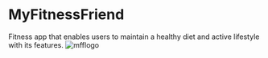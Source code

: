 # MyFitnessFriend
Fitness app that enables users to maintain a healthy diet and active lifestyle with its features.
![mfflogo](https://github.com/user-attachments/assets/c5457b67-6a4f-4cb2-a157-d26db8ba5822)
